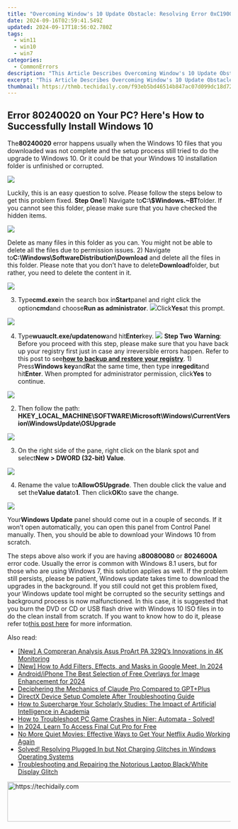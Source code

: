 ```yaml
---
title: "Overcoming Window's 10 Update Obstacle: Resolving Error 0xC1900208 Successfully"
date: 2024-09-16T02:59:41.549Z
updated: 2024-09-17T18:56:02.780Z
tags:
  - win11
  - win10
  - win7
categories:
  - CommonErrors
description: "This Article Describes Overcoming Window's 10 Update Obstacle: Resolving Error 0xC1900208 Successfully"
excerpt: "This Article Describes Overcoming Window's 10 Update Obstacle: Resolving Error 0xC1900208 Successfully"
thumbnail: https://thmb.techidaily.com/f93eb5bd46514b847ac07d099dc18d72eab724476fd27a01a5370f94ffa41df8.jpg
---
```


## Error 80240020 on Your PC? Here's How to Successfully Install Windows 10

The**80240020** error happens usually when the Windows 10 files that you downloaded was not complete and the setup process still tried to do the upgrade to Windows 10\. Or it could be that your Windows 10 installation folder is unfinished or corrupted.

![](https://images.drivereasy.com/wp-content/uploads/2016/08/error-code-80240020.jpg)

Luckily, this is an easy question to solve. Please follow the steps below to get this problem fixed. **Step One**1) Navigate to**C:\\$Windows.\~BT**folder. If you cannot see this folder, please make sure that you have checked the hidden items.

![](https://images.drivereasy.com/wp-content/uploads/2016/08/windows-bt-600x427.jpg)

Delete as many files in this folder as you can. You might not be able to delete all the files due to permission issues. 2) Navigate to**C:\\Windows\\SoftwareDistribution\\Download** and delete all the files in this folder. Please note that you don’t have to delete**Download**folder, but rather, you need to delete the content in it.

![](https://images.drivereasy.com/wp-content/uploads/2016/08/softwaredistributiondownload.jpg)

3) Type**cmd.exe**in the search box in**Start**panel and right click the option**cmd**and choose**Run as administrator**. ![](https://images.drivereasy.com/wp-content/uploads/2016/08/run-as-administrator.jpg)Click**Yes**at this prompt.

![](https://images.drivereasy.com/wp-content/uploads/2016/08/uac-command-processor.jpg)

4) Type**wuauclt.exe/updatenow**and hit**Enter**key. ![](https://images.drivereasy.com/wp-content/uploads/2016/08/img_57b5394edbd33.png) **Step Two** **Warning**: Before you proceed with this step, please make sure that you have back up your registry first just in case any irreversible errors happen. Refer to this post to see[**how to backup and restore your registry**](https://tools.techidaily.com/drivereasy/download/). 1) Press**Windows key**and**R**at the same time, then type in**regedit**and hit**Enter**. When prompted for administrator permission, click**Yes** to continue.

![](https://images.drivereasy.com/wp-content/uploads/2016/10/regedit.png)

2) Then follow the path:   **HKEY\_LOCAL\_MACHINE\\SOFTWARE\\Microsoft\\Windows\\CurrentVersion\\WindowsUpdate\\OSUpgrade**

![](https://images.drivereasy.com/wp-content/uploads/2016/10/hkey_local_machinesoftwaremicrosoftwindowscurrentversionwindowsupdateosupgrade-600x394.jpg)

3) On the right side of the pane, right click on the blank spot and select**New > DWORD (32-bit) Value**.

![](https://images.drivereasy.com/wp-content/uploads/2016/10/new-dword-32-bit-value-600x396.jpg)

4) Rename the value to**AllowOSUpgrade**. Then double click the value and set the**Value data**to**1**. Then click**OK**to save the change.

![](https://images.drivereasy.com/wp-content/uploads/2016/10/img_58140207aba43-600x394.jpg)

 Your**Windows Update** panel should come out in a couple of seconds. If it won’t open automatically, you can open this panel from Control Panel manually. Then, you should be able to download your Windows 10 from scratch.

The steps above also work if you are having a**80080080** or **8024600A**  error code. Usually the error is common with Windows 8.1 users, but for those who are using Windows 7, this solution applies as well. If the problem still persists, please be patient, Windows update takes time to download the upgrades in the background. If you still could not get this problem fixed, your Windows update tool might be corrupted so the security settings and background process is now malfunctioned. In this case, it is suggested that you burn the DVD or CD or USB flash drive with Windows 10 ISO files in to do the clean install from scratch. If you want to know how to do it, please refer to[this post here](https://tools.techidaily.com/drivereasy/download/) for more information.

<ins class="adsbygoogle"
     style="display:block"
     data-ad-format="autorelaxed"
     data-ad-client="ca-pub-7571918770474297"
     data-ad-slot="1223367746"></ins>

<ins class="adsbygoogle"
     style="display:block"
     data-ad-client="ca-pub-7571918770474297"
     data-ad-slot="8358498916"
     data-ad-format="auto"
     data-full-width-responsive="true"></ins>

<span class="atpl-alsoreadstyle">Also read:</span>
<div><ul>
<li><a href="https://fox-http.techidaily.com/new-a-compreran-analysis-asus-proart-pa-329qs-innovations-in-4k-monitoring/"><u>[New] A Compreran Analysis Asus ProArt PA 329Q’s Innovations in 4K Monitoring</u></a></li>
<li><a href="https://screen-recording.techidaily.com/new-how-to-add-filters-effects-and-masks-in-google-meet-in-2024/"><u>[New] How to Add Filters, Effects, and Masks in Google Meet, In 2024</u></a></li>
<li><a href="https://extra-tips.techidaily.com/androidiphone-the-best-selection-of-free-overlays-for-image-enhancement-for-2024/"><u>Android/iPhone The Best Selection of Free Overlays for Image Enhancement for 2024</u></a></li>
<li><a href="https://tech-savvy.techidaily.com/deciphering-the-mechanics-of-claude-pro-compared-to-gptplusplus/"><u>Deciphering the Mechanics of Claude Pro Compared to GPT+Plus</u></a></li>
<li><a href="https://win-howtos.techidaily.com/directx-device-setup-complete-after-troubleshooting-guide/"><u>DirectX Device Setup Complete After Troubleshooting Guide</u></a></li>
<li><a href="https://tech-hub.techidaily.com/how-to-supercharge-your-scholarly-studies-the-impact-of-artificial-intelligence-in-academia/"><u>How to Supercharge Your Scholarly Studies: The Impact of Artificial Intelligence in Academia</u></a></li>
<li><a href="https://win-howtos.techidaily.com/how-to-troubleshoot-pc-game-crashes-in-nier-automata-solved/"><u>How to Troubleshoot PC Game Crashes in Nier: Automata - Solved!</u></a></li>
<li><a href="https://extra-approaches.techidaily.com/in-2024-learn-to-access-final-cut-pro-for-free/"><u>In 2024, Learn To Access Final Cut Pro for Free</u></a></li>
<li><a href="https://win-howtos.techidaily.com/no-more-quiet-movies-effective-ways-to-get-your-netflix-audio-working-again/"><u>No More Quiet Movies: Effective Ways to Get Your Netflix Audio Working Again</u></a></li>
<li><a href="https://win-howtos.techidaily.com/solved-resolving-plugged-in-but-not-charging-glitches-in-windows-operating-systems/"><u>Solved! Resolving Plugged In but Not Charging Glitches in Windows Operating Systems</u></a></li>
<li><a href="https://win-howtos.techidaily.com/troubleshooting-and-repairing-the-notorious-laptop-blackwhite-display-glitch/"><u>Troubleshooting and Repairing the Notorious Laptop Black/White Display Glitch</u></a></li>
</ul></div>

<!-- affiliate ads begin -->
<a href="https://appsumo.8odi.net/c/5597632/2151894/7443" target="_top" id="2151894">
  <img src="//a.impactradius-go.com/display-ad/7443-2151894" border="0" alt="https://techidaily.com" width="728" height="90"/>
</a>
<img height="0" width="0" src="https://appsumo.8odi.net/i/5597632/2151894/7443" style="position:absolute;visibility:hidden;" border="0" />
<!-- affiliate ads end -->

